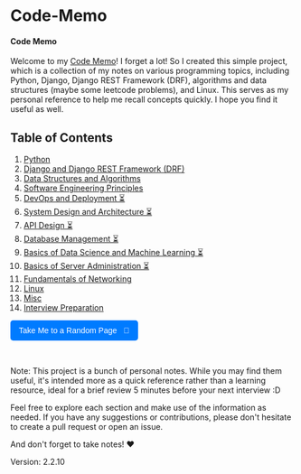 # Code-Memo

#### Code Memo

Welcome to my [Code Memo](https://mouhamaddev.github.io/Code-Memo/)! I forget a lot! So I created this simple project, which is a collection of my notes on various programming topics, including Python, Django, Django REST Framework (DRF), algorithms and data structures (maybe some leetcode problems), and Linux. This serves as my personal reference to help me recall concepts quickly. I hope you find it useful as well.

## Table of Contents

1. [Python](/python.md)
2. [Django and Django REST Framework (DRF)](/django.md)
3. [Data Structures and Algorithms](/dsa.md)
4. [Software Engineering Principles](/sep.md)
5. [DevOps and Deployment ⏳](/devops.md)
6. [System Design and Architecture ⏳](/system-design.md)
7. [API Design ⏳](/api-design.md)
8. [Database Management ⏳](/db-management.md)
9. [Basics of Data Science and Machine Learning ⏳](/ds-and-ml.md)
10. [Basics of Server Administration ⏳](/ds-and-ml.md)
11. [Fundamentals of Networking](/networking.md)
12. [Linux](/linux.md)
13. [Misc](/misc.md)
14. [Interview Preparation](/interviews.md)

<p>
  <a href="#" onclick="randomPage();" style="text-decoration:none;">
    <button style="padding:10px 15px; font-size:14px; color:white; background-color:#007BFF; border:none; border-radius:5px; cursor:pointer;">
      Take Me to a Random Page &nbsp; 🎲
    </button>
  </a>
</p>

<script>
  function randomPage() {
    const pages = [
      'django.html',
      'dsa.html',
      'linux.html',
    ];
    const randomPage = pages[Math.floor(Math.random() * pages.length)];
    window.location.href = randomPage;
  }
</script>

<br>

Note: This project is a bunch of personal notes. While you may find them useful, it's intended more as a quick reference rather than a learning resource, ideal for a brief review 5 minutes before your next interview :D

Feel free to explore each section and make use of the information as needed. If you have any suggestions or contributions, please don't hesitate to create a pull request or open an issue.

And don't forget to take notes! ❤️

Version: 2.2.10
